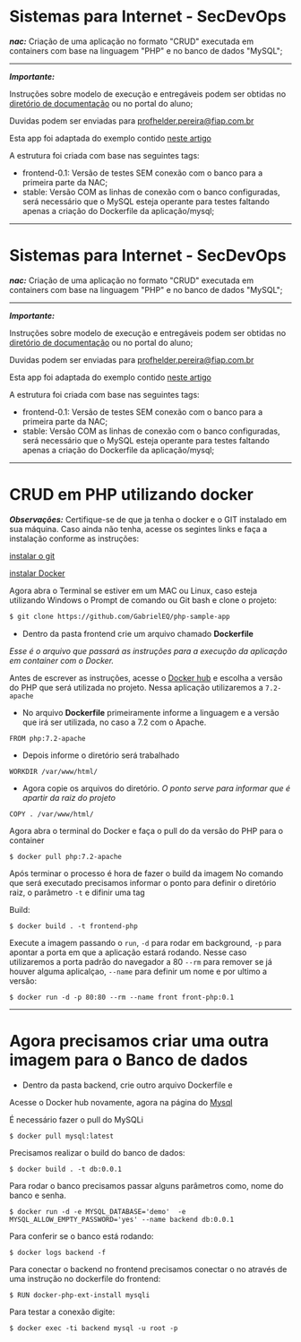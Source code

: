 # Sistemas para Internet - SecDevOps

***nac:*** Criação de uma aplicação no formato "CRUD" executada em containers com base na linguagem "PHP" e no banco de dados "MySQL";

---

***Importante:***

Instruções sobre modelo de execução e entregáveis podem ser obtidas no [diretório de documentação](https://github.com/fiapsecdevops/php-sample-app/tree/master/docs) ou no portal do aluno;

Duvidas podem ser enviadas para <profhelder.pereira@fiap.com.br>

Esta app foi adaptada do exemplo contido [neste artigo](https://www.tutorialrepublic.com/php-tutorial/php-mysql-crud-application.php)

A estrutura foi criada com base nas seguintes tags:

- frontend-0.1: Versão de testes SEM conexão com o banco para a primeira parte da NAC;
- stable:  Versão COM as linhas de conexão com o banco configuradas, será necessário que o MySQL esteja operante para testes faltando apenas a criação do Dockerfile da aplicação/mysql;


---

# Sistemas para Internet - SecDevOps

***nac:*** Criação de uma aplicação no formato "CRUD" executada em containers com base na linguagem "PHP" e no banco de dados "MySQL";

---

***Importante:***

Instruções sobre modelo de execução e entregáveis podem ser obtidas no [diretório de documentação](https://github.com/fiapsecdevops/php-sample-app/tree/master/docs) ou no portal do aluno;

Duvidas podem ser enviadas para <profhelder.pereira@fiap.com.br>

Esta app foi adaptada do exemplo contido [neste artigo](https://www.tutorialrepublic.com/php-tutorial/php-mysql-crud-application.php)

A estrutura foi criada com base nas seguintes tags:

- frontend-0.1: Versão de testes SEM conexão com o banco para a primeira parte da NAC;
- stable:  Versão COM as linhas de conexão com o banco configuradas, será necessário que o MySQL esteja operante para testes faltando apenas a criação do Dockerfile da aplicação/mysql;


---

# CRUD em PHP utilizando docker

***Observações:***
Certifique-se de que ja tenha o docker e o GIT instalado em sua máquina. 
Caso ainda não tenha, acesse os segintes links e faça a instalação conforme as instruções:

[instalar o git](https://git-scm.com/) 

[instalar Docker](https://www.docker.com/get-docker) 



Agora abra o Terminal se estiver em um MAC ou Linux, caso esteja utilizando Windows o Prompt de comando ou Git bash e clone o projeto:

```bash
$ git clone https://github.com/GabrielEQ/php-sample-app
```

* Dentro da pasta frontend crie um arquivo chamado **Dockerfile**

*Esse é o arquivo que passará as instruções para a execução da aplicação em container com o Docker.*

Antes de escrever as instruções, acesse o [Docker hub](https://hub.docker.com/_/php/) e escolha a versão do PHP que será utilizada no projeto. Nessa aplicação utilizaremos a ``7.2-apache`` 


* No arquivo **Dockerfile** primeiramente informe a linguagem e a versão que irá ser utilizada, no caso a  7.2 com o Apache. 

```Docker
FROM php:7.2-apache
```

* Depois informe o diretório será trabalhado

```Docker
WORKDIR /var/www/html/
```

* Agora copie os arquivos do diretório. *O ponto serve para informar que é apartir da raiz do projeto*

```Docker
COPY . /var/www/html/
```

Agora abra o terminal do Docker e faça o pull do da versão do PHP para o container

```Docker
$ docker pull php:7.2-apache
```

Após terminar o processo é hora de fazer o build da imagem
No comando que será executado precisamos informar o ponto para definir o diretório raiz, o parâmetro `-t` e difinir uma tag

Build:

```Docker
$ docker build . -t frontend-php
```

Execute a imagem passando o `run`, `-d` para rodar em background, `-p` para apontar a porta em que a aplicação estará rodando. Nesse caso utilizaremos a porta padrão do navegador a 80 `--rm` para remover se já houver alguma aplicalçao, ```--name``` para definir um nome e por ultimo a versão:

```Docker
$ docker run -d -p 80:80 --rm --name front front-php:0.1
```

---

Agora precisamos criar uma outra imagem para o Banco de dados
===

* Dentro da pasta backend, crie outro arquivo Dockerfile e 

Acesse o Docker hub novamente, agora na página do [Mysql](https://hub.docker.com/_/mysql/) 

É necessário fazer o pull do MySQLi 

```Docker
$ docker pull mysql:latest
```

Precisamos realizar o build do banco de dados:

```Docker
$ docker build . -t db:0.0.1
```

Para rodar o banco precisamos passar alguns parâmetros como, nome do banco e senha. 

```Docker
$ docker run -d -e MYSQL_DATABASE='demo'  -e MYSQL_ALLOW_EMPTY_PASSWORD='yes' --name backend db:0.0.1
```

Para conferir se o banco está rodando:

```Docker
$ docker logs backend -f
```

Para conectar o backend no frontend precisamos conectar o no através de uma instrução no dockerfile do frontend:

```Docker
$ RUN docker-php-ext-install mysqli
```

Para testar a conexão digite: 

```Docker
$ docker exec -ti backend mysql -u root -p
```
